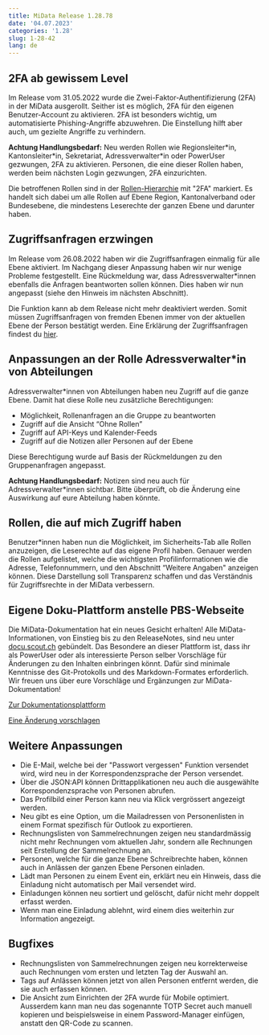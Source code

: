 ```yaml
---
title: MiData Release 1.28.78
date: '04.07.2023'
categories: '1.28'
slug: 1-28-42
lang: de
---
```


## 2FA ab gewissem Level
Im Release vom 31.05.2022 wurde die Zwei-Faktor-Authentifizierung (2FA) in der MiData ausgerollt. Seither ist es möglich, 2FA für den eigenen Benutzer-Account zu aktivieren. 2FA ist besonders wichtig, um automatisierte Phishing-Angriffe abzuwehren. Die Einstellung hilft aber auch, um gezielte Angriffe zu verhindern.

**Achtung Handlungsbedarf:** Neu werden Rollen wie Regionsleiter\*in, Kantonsleiter\*in, Sekretariat, Adressverwalter\*in oder PowerUser gezwungen, 2FA zu aktivieren. Personen, die eine dieser Rollen haben, werden beim nächsten Login gezwungen, 2FA einzurichten.

Die betroffenen Rollen sind in der [Rollen-Hierarchie](https://github.com/hitobito/hitobito_pbs#pfadi-organization-hierarchy) mit "2FA" markiert. Es handelt sich dabei um alle Rollen auf Ebene Region, Kantonalverband oder Bundesebene, die mindestens Leserechte der ganzen Ebene und darunter haben.

## Zugriffsanfragen erzwingen
Im Release vom 26.08.2022 haben wir die Zugriffsanfragen einmalig für alle Ebene aktiviert. Im Nachgang dieser Anpassung haben wir nur wenige Probleme festgestellt. Eine Rückmeldung war, dass Adressverwalter\*innen ebenfalls die Anfragen beantworten sollen können. Dies haben wir nun angepasst (siehe den Hinweis im nächsten Abschnitt).

Die Funktion kann ab dem Release nicht mehr deaktiviert werden. Somit müssen Zugriffsanfragen von fremden Ebenen immer von der aktuellen Ebene der Person bestätigt werden. Eine Erklärung der Zugriffsanfragen findest du [hier](https://hitobito.readthedocs.io/de/latest/access_concept.html#security-zugriffsanfragen-und-manuelle-freigabe).

## Anpassungen an der Rolle Adressverwalter\*in von Abteilungen
Adressverwalter\*innen von Abteilungen haben neu Zugriff auf die ganze Ebene. Damit hat diese Rolle neu zusätzliche Berechtigungen:

- Möglichkeit, Rollenanfragen an die Gruppe zu beantworten
- Zugriff auf die Ansicht “Ohne Rollen”
- Zugriff auf API-Keys und Kalender-Feeds
- Zugriff auf die Notizen aller Personen auf der Ebene

Diese Berechtigung wurde auf Basis der Rückmeldungen zu den Gruppenanfragen angepasst.

**Achtung Handlungsbedarf:** Notizen sind neu auch für Adressverwalter\*innen sichtbar. Bitte überprüft, ob die Änderung eine Auswirkung auf eure Abteilung haben könnte.

## Rollen, die auf mich Zugriff haben
Benutzer\*innen haben nun die Möglichkeit, im Sicherheits-Tab alle Rollen anzuzeigen, die Leserechte auf das eigene Profil haben. Genauer werden die Rollen aufgelistet, welche die wichtigsten Profilinformationen wie die Adresse, Telefonnummern, und den Abschnitt “Weitere Angaben" anzeigen können. Diese Darstellung soll Transparenz schaffen und das Verständnis für Zugriffsrechte in der MiData verbessern.

## Eigene Doku-Plattform anstelle PBS-Webseite
Die MiData-Dokumentation hat ein neues Gesicht erhalten! Alle MiData-Informationen, von Einstieg bis zu den ReleaseNotes, sind neu unter [docu.scout.ch](http://docu.scout.ch) gebündelt. Das Besondere an dieser Plattform ist, dass ihr als PowerUser oder als interessierte Person selber Vorschläge für Änderungen zu den Inhalten einbringen könnt. Dafür sind minimale Kenntnisse des Git-Protokolls und des Markdown-Formates erforderlich. Wir freuen uns über eure Vorschläge und Ergänzungen zur MiData-Dokumentation!

[Zur Dokumentationsplattform](https://docu.scout.ch)

[Eine Änderung vorschlagen](https://github.com/scout-ch/docu/blob/master/CONTRIBUTING.md)

## Weitere Anpassungen
- Die E-Mail, welche bei der "Passwort vergessen" Funktion versendet wird, wird neu in der Korrespondenzsprache der Person versendet.
- Über die JSON:API können Drittapplikationen neu auch die ausgewählte Korrespondenzsprache von Personen abrufen.
- Das Profilbild einer Person kann neu via Klick vergrössert angezeigt werden.
- Neu gibt es eine Option, um die Mailadressen von Personenlisten in einem Format spezifisch für Outlook zu exportieren.
- Rechnungslisten von Sammelrechnungen zeigen neu standardmässig nicht mehr Rechnungen vom aktuellen Jahr, sondern alle Rechnungen seit Erstellung der Sammelrechnung an.
- Personen, welche für die ganze Ebene Schreibrechte haben, können auch in Anlässen der ganzen Ebene Personen einladen.
- Lädt man Personen zu einem Event ein, erklärt neu ein Hinweis, dass die Einladung nicht automatisch per Mail versendet wird.
- Einladungen können neu sortiert und gelöscht, dafür nicht mehr doppelt erfasst werden.
- Wenn man eine Einladung ablehnt, wird einem dies weiterhin zur Information angezeigt.

## Bugfixes
- Rechnungslisten von Sammelrechnungen zeigen neu korrekterweise auch Rechnungen vom ersten und letzten Tag der Auswahl an.
- Tags auf Anlässen können jetzt von allen Personen entfernt werden, die sie auch erfassen können.
- Die Ansicht zum Einrichten der 2FA wurde für Mobile optimiert. Ausserdem kann man neu das sogenannte TOTP Secret auch manuell kopieren und beispielsweise in einem Password-Manager einfügen, anstatt den QR-Code zu scannen.
